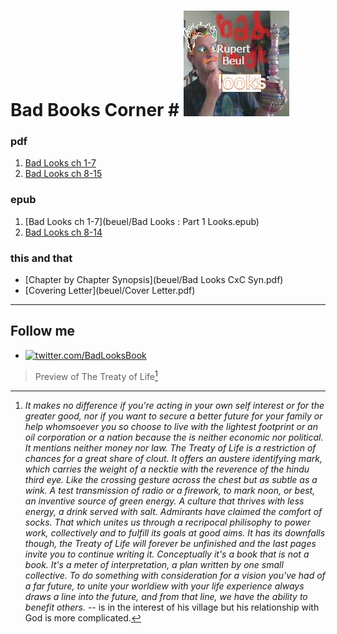 # Bad Books Corner # ![Raindrew](beuel/Rain.jpg)
### pdf ###
  1. [Bad Looks ch 1-7](beuel/Bad-Looks-1-25.pdf)
  2. [Bad Looks ch 8-15](beuel/Bad-Looks-26-46.pdf)
### epub ###
  1. [Bad Looks ch 1-7](beuel/Bad Looks : Part 1 Looks.epub)
  2. [Bad Looks ch 8-14](beuel/Bad-Looks-8-14.epub)
### this and that ###
  - [Chapter by Chapter Synopsis](beuel/Bad Looks CxC Syn.pdf)
  - [Covering Letter](beuel/Cover Letter.pdf)  
***
## Follow me ##
  - [![twitter.com/BadLooksBook](https://img.shields.io:/twitter/follow/BadLooksBook?style=social)](https://twitter.com/BadLooksBook)
> Preview of The Treaty of Life[^1] 
> 
>  [^1]: _It makes no difference if you're acting in your own self interest or for the greater good, nor if you want to secure a better future for your family or help whomsoever you so choose to live with the lightest footprint or an oil corporation or a nation because the is neither economic nor political. It mentions neither money nor law. The Treaty of Life is a restriction of chances for a great share of clout. It offers an austere identifying mark, which carries the weight of a necktie with the reverence of the hindu third eye. Like the crossing gesture across the chest but as subtle as a wink. A test transmission of radio or a firework, to mark noon, or best, an inventive source of green energy. A culture that thrives with less energy, a drink served with salt. 
Admirants have claimed the comfort of socks. That which unites us through a recripocal philisophy  to power work, collectively and to fulfill its goals at good aims. It has its downfalls though, the Treaty of Life will forever be unfinished and the last pages invite you to continue writing it. Conceptually it's a book that is not a book. It's a meter of interpretation, a plan written by one small collective.
	To do something with consideration for a vision you've had of a far future, to unite your worldiew with your life experience always draws a line into the future, and from that line, we have the ability to benefit others. -_- is in the interest of his village but his relationship with God is more complicated.

